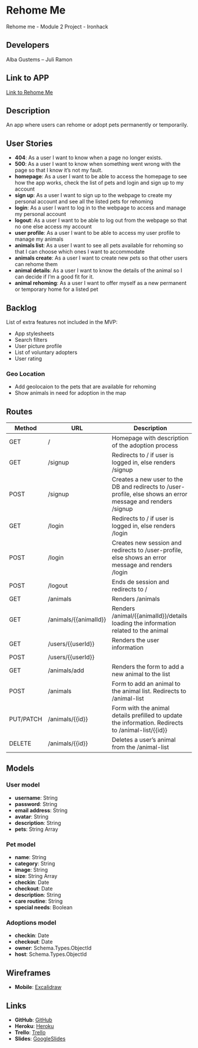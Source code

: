 # Rehome Me
Rehome me - Module 2 Project - Ironhack

## Developers
Alba Gustems – Juli Ramon

## Link to APP
[Link to Rehome Me](#)

## Description
An app where users can rehome or adopt pets permanently or temporarily. 

## User Stories
- **404**: As a user I want to know when a page no longer exists.
- **500**: As a user I want to know when something went wrong with the page so that I know it’s not my fault. 
- **homepage**: As a user I want to be able to access the homepage to see how the app works, check the list of pets and login and sign up to my account
- **sign up**: As a user I want to sign up to the webpage to create my personal account and see all the listed pets for rehoming
- **login**: As a user I want to log in to the webpage to access and manage my personal account
- **logout**: As a user I want to be able to log out from the webpage so that no one else access my account
- **user profile**: As a user I want to be able to access my user profile to manage my animals
- **animals list**: As a user I want to see all pets available for rehoming so that I can choose which ones I want to accommodate
- **animals create**: As a user I want to create new pets so that other users can rehome them
- **animal details**: As a user I want to know the details of the animal so I can decide if I’m a good fit for it.
- **animal rehoming**: As a user I want to offer myself as a new permanent or temporary home for a listed pet

## Backlog
List of extra features not included in the MVP:

- App stylesheets
- Search filters
- User picture profile
- List of voluntary adopters
- User rating 

### Geo Location
- Add geolocaion to the pets that are available for rehoming
- Show animals in need for adoption in the map

## Routes
| Method    | URL                         | Description                                                                                                  |
|-----------|-----------------------------|--------------------------------------------------------------------------------------------------------------|
| GET       | /                           | Homepage with description of the adoption process                                                            |
| GET       | /signup                     | Redirects to / if user is logged in, else renders /signup                                                    |
| POST      | /signup                     | Creates a new user to the DB and redirects to /user-profile, else shows an error message and renders /signup |
| GET       | /login                      | Redirects to / if user is logged in, else renders /login                                                     |
| POST      | /login                      | Creates new session and redirects to /user-profile, else shows an error message and renders /login           |
| POST      | /logout                     | Ends de session and redirects to /                                                                           |
| GET       | /animals                    | Renders /animals                                                                                             |
| GET       | /animals/{{animalId}}       | Renders /animal/{{animalId}}/details loading the information related to the animal                           |
| GET       | /users/{{userId}}           | Renders the user information                                                                                 |
| POST      | /users/{{userId}}           |                                                                                                              |
| GET       | /animals/add                | Renders the form to add a new animal to the list                                                             |
| POST      | /animals                    | Form to add an animal to the animal list. Redirects to /animal-list                                          |
| PUT/PATCH | /animals/{{id}}             | Form with the animal details prefilled to update the information. Redirects to /animal-list/{{id}}           |
| DELETE    | /animals/{{id}}             | Deletes a user’s animal from the /animal-list                                                                |  

## Models

### User model
- **username**: String
- **password**: String
- **email address**: String
- **avatar**: String
- **description**: String
- **pets**: String Array

### Pet model
- **name**: String
- **category**: String
- **image**: String
- **size**: String Array
- **checkin**: Date
- **checkout**: Date
- **description**: String
- **care routine**: String
- **special needs**: Boolean

### Adoptions model
- **checkin**: Date
- **checkout**: Date
- **owner**: Schema.Types.ObjectId
- **host**: Schema.Types.ObjectId

## Wireframes
- **Mobile**: [Excalidraw](https://excalidraw.com/#json=4827543047766016,9D2kT2LcVIgi4aAL3p_p5Q)

## Links
- **GitHub**: [GitHub](https://github.com/juliramon/rehome-me)
- **Heroku**: [Heroku](#)
- **Trello**: [Trello](https://trello.com/b/zdfwIawY/rehome-me)
- **Slides**: [GoogleSlides](#)
